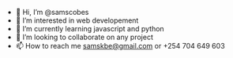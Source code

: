 - 👋 Hi, I’m @samscobes
- 👀 I’m interested in web developement
- 🌱 I’m currently learning javascript and python
- 💞️ I’m looking to collaborate on any project 
- 📫 How to reach me samskbe@gmail.com or +254 704 649 603

<!---
samscobes/samscobes is a ✨ special ✨ repository because its `README.md` (this file) appears on your GitHub profile.
You can click the Preview link to take a look at your changes.
--->
